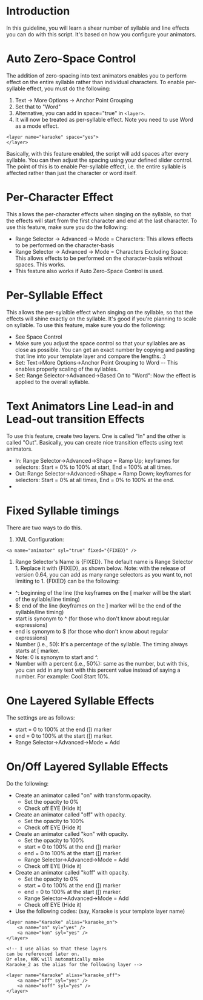 # Introduction #
In this guideline, you will learn a shear number of syllable and line effects you can do with this script.  It's based on how you configure your animators.

# Auto Zero-Space Control #
The addition of zero-spacing into text animators enables you to perform effect on the entire syllable rather than individual characters.  To enable per-syllable effect, you must do the following:
  1. Text -> More Options -> Anchor Point Grouping
  1. Set that to "Word"
  1. Alternative, you can add in space="true" in `<layer>`.
  1. It will now be treated as per-syllable effect.  Note you need to use Word as a mode effect.
```
<layer name="karaoke" space="yes">
</layer>
```

Basically, with this feature enabled, the script will add spaces after every syllable.  You can then adjust the spacing using your defined slider control.  The point of this is to enable Per-syllable effect, i.e. the entire syllable is affected rather than just the character or word itself.

# Per-Character Effect #
This allows the per-character effects when singing on the syllable, so that the effects will start from the first character and end at the last character.  To use this feature, make sure you do the following:
  * Range Selector -> Advanced -> Mode = Characters: This allows effects to be performed on the character-basis
  * Range Selector -> Advanced -> Mode = Characters Excluding Space: This allows effects to be performed on the character-basis without spaces.  This works.
  * This feature also works if Auto Zero-Space Control is used.

# Per-Syllable Effect #
This allows the per-sylalble effect when singing on the syllable, so that the effects will shine exactly on the syllable.  It's good if you're planning to scale on syllable.  To use this feature, make sure you do the following:

  * See Space Control
  * Make sure you adjust the space control so that your syllables are as close as possible.  You can get an exact number by copying and pasting that line into your template layer and compare the lengths. :)
  * Set: Text->More Options->Anchor Point Grouping to Word -- This enables properly scaling of the syllables.
  * Set: Range Selector->Advanced->Based On to "Word": Now the effect is applied to the overall syllable.

# Text Animators Line Lead-in and Lead-out transition Effects #

To use this feature, create two layers.  One is called "In" and the other is called "Out".  Basically, you can create nice transition effects using text animators.
  * In: Range Selector->Advanced->Shape = Ramp Up; keyframes for selectors: Start = 0% to 100% at start, End = 100% at all times.
  * Out: Range Selector->Advanced->Shape = Ramp Down; keyframes for selectors: Start = 0% at all times, End = 0% to 100% at the end.
  * <a />

# Fixed Syllable timings #
There are two ways to do this.
  1. XML Configuration:
```
<a name="animator" syl="true" fixed="{FIXED}" />
```
  1. Range Selector's Name is {FIXED}.  The default name is Range Selector 1.  Replace it with {FIXED}, as shown below.  Note: with the release of version 0.64, you can add as many range selectors as you want to, not limiting to 1.
{FIXED} can be the following:
  * ^: beginning of the line (the keyframes on the [ marker will be the start of the syllable/line timing)
  * $: end of the line (keyframes on the ] marker will be the end of the syllable/line timing)
  * start is synonym to ^ (for those who don't know about regular expressions)
  * end is synonym to $ (for those who don't know about regular expressions)
  * Number (i.e., 50): It's a percentage of the syllable.  The timing always starts at [ marker.
  * Note: 0 is synonym to start and ^.
  * Number with a percent (i.e., 50%): same as the number, but with this, you can add in any text with this percent value instead of saying a number. For example: Cool Start 10%.


# One Layered Syllable Effects #
The settings are as follows:

  * start = 0 to 100% at the end (]) marker
  * end = 0 to 100% at the start ([) marker.
  * Range Selector->Advanced->Mode = Add

# On/Off Layered Syllable Effects #
Do the following:
  * Create an animator called "on" with transform.opacity.
    * Set the opacity to 0%
    * Check off EYE (Hide it)
  * Create an animator called "off" with opacity.
    * Set the opacity to 100%
    * Check off EYE (Hide it)
  * Create an animator called "kon" with opacity.
    * Set the opacity to 100%
    * start = 0 to 100% at the end (]) marker
    * end = 0 to 100% at the start ([) marker.
    * Range Selector->Advanced->Mode = Add
    * Check off EYE (Hide it)
  * Create an animator called "koff" with opacity.
    * Set the opacity to 0%
    * start = 0 to 100% at the end (]) marker
    * end = 0 to 100% at the start ([) marker.
    * Range Selector->Advanced->Mode = Add
    * Check off EYE (Hide it)
  * Use the following codes: (say, Karaoke is your template layer name)
```
<layer name="Karaoke" alias="karaoke_on">
	<a name="on" syl="yes" />
	<a name="kon" syl="yes" />
</layer>

<!-- I use alias so that these layers 
can be referenced later on.
Or else, KRK will automatically make 
Karaoke_2 as the alias for the following layer -->

<layer name="Karaoke" alias="karaoke_off">
	<a name="off" syl="yes" />
	<a name="koff" syl="yes" />
</layer>
```